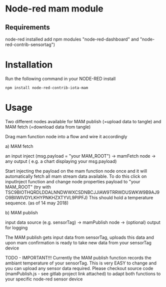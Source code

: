 # Node-red mam module

## Requirements

node-red installed
add npm modules "node-red-dashboard" and "node-red-contrib-sensortag")

# Installation

Run the following command in your NODE-RED install
```
npm install node-red-contrib-iota-mam
```

# Usage

Two different nodes available for
MAM publish (=upload data to tangle) and MAM fetch (=download data from tangle)

Drag mam function node into a flow and wire it accordingly

a) MAM fetch

an input inject (msg.payload = "your MAM_ROOT") -> mamFetch node -> any output ( e.g. a chart displaying your msg.payload)

Start injecting the payload on the mam function node once and it will
automatically fetch all mam stream data available. To do this click on inputInject function and
change node properties payload to "your MAM_ROOT"
(try with TSC9BIOTHQRDLDDALNNDWWXCSDNBCJJIAW9TRRWDUSWKW9B9AJ9O9BIIWIVDYLKHYPNKHZXTYVL9PIPFJ)
This should hold a temperature sequence. (as of 14 may 2018)

b) MAM publish

input data source (e.g. sensorTag) -> mamPublish node -> (optional) output for logging

The MAM publish gets input data from sensorTag, uploads this data and upon
mam confirmation is ready to take new data from your sensorTag device

TODO - IMPORTANT!!!
Currently the MAM publish function records the ambiant temperature of your
sensorTag. This is very EASY to change and you can upload any sensor data required.
Please checkout source code (mamPublish.js - see gitlab project link attached) to adapt both
functions to your specific node-red sensor device
